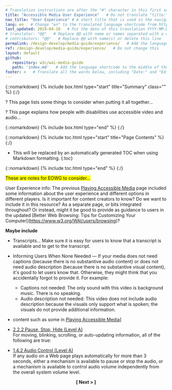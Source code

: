 ```yaml
---
# Translation instructions are after the "#" character in this first section. They are comments that do not show up in the web page. You do not need to translate the instructions after #.
title: "Accessible Media User Experience"   # Do not translate "title:". Do translate the text after "title:".
nav_title: "User Experience" # A short title that is used in the navigation
lang: en   # Change "en" to the translated language shortcode from https://www.iana.org/assignments/language-subtag-registry/language-subtag-registry
last_updated: 2019-04-10   # Put the date of this translation YYYY-MM-DD (with month in the middle)
# translator: "@@"   # Replace @@ with name or names separated with a comma
# contributors: "@@"   # Replace @@ with name(s) or delete this line
permalink: /design-develop/media-guide/experience/   # Add the language shortcode to the end; for example /fundamentals/accessibility-intro/fr
ref: /design-develop/media-guide/experience/   # Do not change this
layout: default
github:
   repository: w3c/wai-media-guide
   path: 'index.md'   # Add the language shortcode to the middle of the filename, for example index.fr.md
footer: >   # Translate all the words below, including "Date:" and "Editor:". 
---
```


{::nomarkdown}
{% include box.html type="start" title="Summary" class="" %}
{:/}

? This page lists some things to consider when putting it all together...

? This page explains how people with disabilities use accessible video and audio...

{::nomarkdown}
{% include box.html type="end" %}
{:/}

{::nomarkdown}
{% include toc.html type="start" title="Page Contents" %}
{:/}

- This will be replaced by an automatically generated TOC when using Markdown formatting.
{:toc}

{::nomarkdown}
{% include toc.html type="end" %}
{:/}

<span style="background:yellow">These are notes for EOWG to consider...</span>

User Experience info: The previous [Playing Accessible Media](https://w3c.github.io/wai-media-intro/accessible-media/playing/) page included some information about the user experience and different options in different players. Is it important for content creators to know? Do we want to include it in this resource? As a separate page, or bits integrated throughout? Or instead, might it be good to provide as guidance to users in the updated [Better Web Browsing: Tips for Customizing Your Computer[(https://www.w3.org/WAI/users/browsing)?

**Maybe include**

* Transcripts... Make sure it is easy for users to know that a transcript is available and to get to the transcript.
* Informing Users When None Needed &mdash; If your media does not need captions (because there is no substantive audio content) or does not need audio description (because there is no substantive visual content), it's good to let users know that. Otherwise, they might think that you accidentally forgot to provide it. For example:
   * Captions not needed: The only sound with this video is background music. There is no speaking.
   * Audio description not needed: This video does not include audio description because the visuals only support what is spoken; the visuals do not provide additional information.

* content such as some in [Playing Accessible Media](https://w3c.github.io/wai-media-intro/accessible-media/playing/)]

* [2.2.2 Pause, Stop, Hide (Level A)](https://www.w3.org/WAI/WCAG21/Understanding/pause-stop-hide.html)<br>
For moving, blinking, scrolling, or auto-updating information, all of the following are true:
* [1.4.2 Audio Control (Level A)](https://www.w3.org/WAI/WCAG21/Understanding/audio-control.html)<br>
If any audio on a Web page plays automatically for more than 3 seconds, either a mechanism is available to pause or stop the audio, or a mechanism is available to control audio volume independently from the overall system volume level.


<p style="text-align:center"><strong>[ Next > ]</strong></p>
